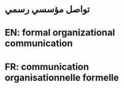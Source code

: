 # تواصل مؤسسي رسمي

# EN: formal organizational communication

# FR: communication organisationnelle formelle
